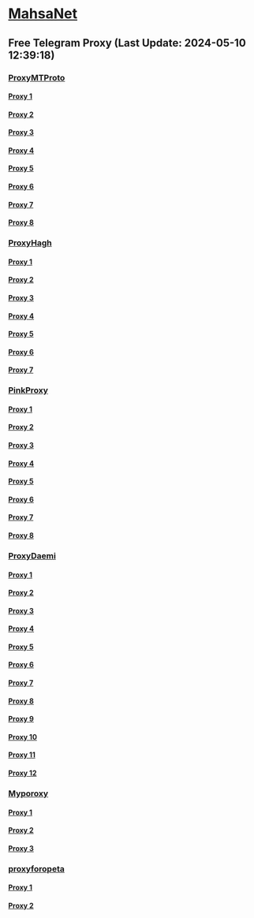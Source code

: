 
# [MahsaNet](https://t.me/mahsa_net)
## Free Telegram Proxy (Last Update: 2024-05-10 12:39:18)
### [ProxyMTProto](https://t.me/ProxyMTProto)
#### [Proxy 1](tg://proxy?server=dsnmc.ir.iranimall.ir.h-istorydocumen-ts.ir.100dane.ir.aticompany.co.royal-cube.com.projectit.ir.chemehouse.ir.arak-scia.ir.behjooje.ir.textudent.com.forceservice.ir.zarifnegarart.ir.gol-prfoa.ir.ravadari.ir.1ln.ir.ahraz14.ir.seiredanesh.ir.getsecure.pw.&port=443&secret=eeda411655b684fe87abf58ec2235e28167765622e62616c652e6972)
#### [Proxy 2](tg://proxy?server=nikcool.ir.wetco.co.farda20.ir.beh-inbiz.ir.ebrahim-soltani.ir.smar--tconfs.ir.bmskala.ir.drmohammadp-our.ir.ntk.ir.shidpokht.com.oilsfood.ir.asb-co.ir.sa-manads.com.irfurnitures.com.9800.ir.prg24.ir.succu-lents.ir.hamsaie.com.ttpharmed.com.getsecure.pw.&port=443&secret=3dpBFlW2hP6Hq_WOwiNeKBY%3D)
#### [Proxy 3](tg://proxy?server=g66.ir.farzandesabz.com.tikalcenter.ir.golestancr.ir.amoozande.ir.idcman.ir.postmix.ir.moritory.ir.arnicashop.ir.orkidetattoo.com.actgroup.ir.sekk-ekala.ir.transmonitoring.ir.sadedanesh.ir.agri-mec.ir.mehraria-metal.com.abtingasht.ir.setarehjonob.online.&port=443&secret=3dpBFlW2hP6Hq_WOwiNeKBY%3D)
#### [Proxy 4](tg://proxy?server=irantour.ir.buyviagraonlinefree.net.zamharirkish.com.ira-njobino.com.goodarzco.ir.sina-hosseini.ir.succulents.ir.projectmaster.ir.shamimgraphic.ir.irankhodravan.com.naslenoor.ir.drghadirian.ir.frank-audio.ir.shirazmohaseb.com.tget.ir.setarehjonob.online&port=443&secret=eeda411655b684fe87abf58ec2235e28166b65746161626f6e6c696e652e636f6d)
#### [Proxy 5](tg://proxy?server=cloudflare.com.nokia.co.uk.do_you.want_to.clash_without.this.www.microsoft.com.there_is_no.place_like.localhost.www.bing.com.count_with_me.cyou.net.digikala.com.msn.com.bsi.ir.enamad.ir.now_sudo.again_to_fight.everyone.i_am.for_internet.sin-ct.co.uk.&port=000000000000000000000000000000000000000000000000000000000000000000000000000001443&secret=FgMBAgABAAH8AwOG4kw63QPQ)
#### [Proxy 6](tg://proxy?server=cloudflare.com.nokia.co.uk.do_you.want_to.clash_without.this.www.microsoft.com.there_is_no.place_like.localhost.www.bing.com.count_with_me.cyou.net.digikala.com.msn.com.bsi.ir.enamad.ir.now_sudo.again_to_fight.everyone.i_am.for_internet.sin-ct.co.uk.&port=000000000000000000000000000000000000000000000000000000000000000000000000000002443&secret=FgMBAgABAAH8AwOG4kw63QPQ)
#### [Proxy 7](tg://proxy?server=cloudflare.com.nokia.co.uk.do_you.want_to.clash_without.this.www.microsoft.com.there_is_no.place_like.localhost.www.bing.com.count_with_me.cyou.net.digikala.com.msn.com.bsi.ir.enamad.ir.now_sudo.again_to_fight.everyone.i_am.for_internet.sin-ct.co.uk.&port=000000000000000000000000000000000000000000000000000000000000000000000000000003443&secret=FgMBAgABAAH8AwOG4kw63QPQ)
#### [Proxy 8](tg://proxy?server=cloudflare.com.nokia.co.uk.do_you.want_to.clash_without.this.www.microsoft.com.there_is_no.place_like.localhost.www.bing.com.count_with_me.cyou.net.digikala.com.msn.com.bsi.ir.enamad.ir.now_sudo.again_to_fight.everyone.i_am.for_internet.sin-ct.co.uk.&port=000000000000000000000000000000000000000000000000000000000000000000000000000004443&secret=FgMBAgABAAH8AwOG4kw63QPQ)
### [ProxyHagh](https://t.me/ProxyHagh)
#### [Proxy 1](tg://proxy?server=88.80.135.12&port=54403&secret=FgMBAgABAAH8AwOG4kw63Q)
#### [Proxy 2](tg://proxy?server=88.80.135.12&port=54403&secret=FgMBAgABAAH8AwOG4kw63Q)
#### [Proxy 3](tg://proxy?server=88.80.135.12&port=54403&secret=FgMBAgABAAH8AwOG4kw63Q)
#### [Proxy 4](tg://proxy?server=88.80.135.12&port=54403&secret=FgMBAgABAAH8AwOG4kw63Q)
#### [Proxy 5](tg://proxy?server=88.80.135.12&port=54403&secret=FgMBAgABAAH8AwOG4kw63Q)
#### [Proxy 6](tg://proxy?server=88.80.135.12&port=54403&secret=FgMBAgABAAH8AwOG4kw63Q)
#### [Proxy 7](tg://proxy?server=88.80.135.12&port=54403&secret=FgMBAgABAAH8AwOG4kw63Q)
### [PinkProxy](https://t.me/PinkProxy)
#### [Proxy 1](tg://proxy?server=89.41.181.142&port=443&secret=ee1603010200010001fc030386e24c3add76616e2e6e616a76612e636f6d)
#### [Proxy 2](tg://proxy?server=88.80.135.12&port=54403&secret=FgMBAgABAAH8AwOG4kw63Q)
#### [Proxy 3](tg://proxy?server=88.80.135.10&port=54403&secret=FgMBAgABAAH8AwOG4kw63Q)
#### [Proxy 4](tg://proxy?server=cloudflare.nokia.com.co.uk.do_yo.want_to.clash_with.this.www.microsoft.com.there_is_no.place_like.localhost.www.bing.com.count_with_me.cyou.net.digikala.com.msn.com.bsi.ir.enamad.now_sudo.again_to_fight.everyone.i_am.the_internet.radical-parantez.pw.&port=6550&secret=FpABAiIBhwH8AwOG42xL3Q==)
#### [Proxy 5](tg://proxy?server=88.80.135.67&port=54403&secret=FgMBAgABAAH8AwOG4kw63Q)
#### [Proxy 6](tg://proxy?server=88.80.135.69&port=54403&secret=FgMBAgABAAH8AwOG4kw63Q)
#### [Proxy 7](tg://proxy?server=88.80.135.69&port=54403&secret=FgMBAgABAAH8AwOG4kw63Q)
#### [Proxy 8](tg://proxy?server=88.80.135.67&port=54403&secret=FgMBAgABAAH8AwOG4kw63Q)
### [ProxyDaemi](https://t.me/ProxyDaemi)
#### [Proxy 1](tg://proxy?server=www.cdn-najva.icu.&port=2043&secret=3f____________________8%3D)
#### [Proxy 2](tg://proxy?server=web.app-raly.info.&port=2043&secret=3f____________________8%3D)
#### [Proxy 3](tg://proxy?server=web.app-raly.info.&port=2043&secret=3f____________________8%3D)
#### [Proxy 4](tg://proxy?server=78.47.204.105&port=2024&secret=FgMBAgABAAH8AwOG4kw63Q%3D%3D)
#### [Proxy 5](tg://proxy?server=web.app-raly.info.&port=2043&secret=3f____________________8%3D)
#### [Proxy 6](tg://proxy?server=web.app-raly.info.&port=2043&secret=3f____________________8%3D)
#### [Proxy 7](tg://proxy?server=88.80.135.10&port=54403&secret=FgMBAgABAAH8AwOG4kw63Q)
#### [Proxy 8](tg://proxy?server=12.nemodi.timetowakeup1158.ir&port=4030&secret=FgMBAgABAAH8AwOG4kw63Q==)
#### [Proxy 9](tg://proxy?server=www.cdn-najva.icu.&port=2043&secret=3f____________________8%3D)
#### [Proxy 10](tg://proxy?server=web.app-raly.info.&port=2043&secret=3f____________________8%3D)
#### [Proxy 11](tg://proxy?server=web.app-raly.info.&port=2043&secret=3f____________________8%3D)
#### [Proxy 12](tg://proxy?server=78.47.204.105&port=2024&secret=FgMBAgABAAH8AwOG4kw63Q%3D%3D)
### [Myporoxy](https://t.me/Myporoxy)
#### [Proxy 1](tg://proxy?server=cloudflare.nokia.com.co.uk.do_yo.want_to.clash_with.this.www.microsoft.com.there_is_no.place_like.localhost.www.bing.com.count_with_me.cyou.net.digikala.com.msn.com.bsi.ir.enamad.now_sudo.again_to_fight.everyone.i_am.the_internet.radical-parantez.pw.&port=6550&secret=FpABAiIBhwH8AwOG42xL3Q==)
#### [Proxy 2](tg://proxy?server=cloudflare.nokia.com.co.uk.do_yo.want_to.clash_with.this.www.microsoft.com.there_is_no.place_like.localhost.www.bing.com.count_with_me.cyou.net.digikala.com.msn.com.bsi.ir.enamad.now_sudo.again_to_fight.everyone.i_am.the_internet.radical-parantez.pw.&port=6550&secret=FpABAiIBhwH8AwOG42xL3Q==)
#### [Proxy 3](tg://proxy?server=cloudflare.nokia.com.co.uk.do_yo.want_to.clash_with.this.www.microsoft.com.there_is_no.place_like.localhost.www.bing.com.count_with_me.cyou.net.digikala.com.msn.com.bsi.ir.enamad.ir.now_sud.again_to_fight.everyone.i_am.the_internet.perfect-primum.pw.&port=1881&secret=FpABAiIBhwH8AwOG42xL3Q==)
### [proxyforopeta](https://t.me/proxyforopeta)
#### [Proxy 1](tg://proxy?server=kar-tamin.com.iranfujitsu.ir.baharcms.ir.fanavaidc.ir.saribeauty.ir.saffronsystem.ir.momken.ir.karasan.ir.t-a-p.ir.aryasan-go.ir.drkarampour.ir.chashni.ir.addco.co.ir.algorithmha.com.babyhousemashhad.ir.kanganmall.ir.elmankar.ir.allaameh.ir.getsecure.pw.&port=443&secret=eeda411655b684fe87abf58ec2235e28167765622e62616c652e6972)
#### [Proxy 2](tg://proxy?server=168.119.235.111&port=8085&secret=3f___________________90=)

    